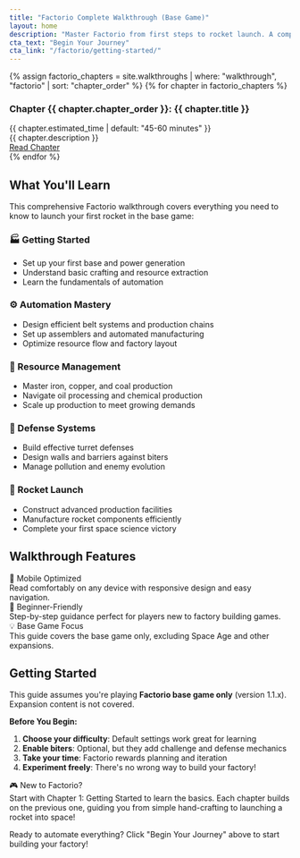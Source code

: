 ```yaml
---
title: "Factorio Complete Walkthrough (Base Game)"
layout: home
description: "Master Factorio from first steps to rocket launch. A comprehensive guide for new players covering automation, resource management, defense, and victory."
cta_text: "Begin Your Journey"
cta_link: "/factorio/getting-started/"
---
```


<div class="walkthrough-grid">
  {% assign factorio_chapters = site.walkthroughs | where: "walkthrough", "factorio" | sort: "chapter_order" %}
  {% for chapter in factorio_chapters %}
  <div class="walkthrough-card">
    <h3>Chapter {{ chapter.chapter_order }}: {{ chapter.title }}</h3>
    <div class="card-meta">{{ chapter.estimated_time | default: "45-60 minutes" }}</div>
    <div class="card-description">{{ chapter.description }}</div>
    <a href="{{ chapter.url | relative_url }}" class="btn">Read Chapter</a>
  </div>
  {% endfor %}
</div>

## What You'll Learn

This comprehensive Factorio walkthrough covers everything you need to know to launch your first rocket in the base game:

### 🏭 Getting Started
- Set up your first base and power generation
- Understand basic crafting and resource extraction
- Learn the fundamentals of automation

### ⚙️ Automation Mastery
- Design efficient belt systems and production chains
- Set up assemblers and automated manufacturing
- Optimize resource flow and factory layout

### 🔧 Resource Management
- Master iron, copper, and coal production
- Navigate oil processing and chemical production
- Scale up production to meet growing demands

### 🔫 Defense Systems
- Build effective turret defenses
- Design walls and barriers against biters
- Manage pollution and enemy evolution

### 🚀 Rocket Launch
- Construct advanced production facilities
- Manufacture rocket components efficiently
- Complete your first space science victory

## Walkthrough Features

<div class="tip-box">
  <div class="tip-title">📱 Mobile Optimized</div>
  Read comfortably on any device with responsive design and easy navigation.
</div>

<div class="tip-box success">
  <div class="tip-title">🎯 Beginner-Friendly</div>
  Step-by-step guidance perfect for players new to factory building games.
</div>

<div class="tip-box warning">
  <div class="tip-title">💡 Base Game Focus</div>
  This guide covers the base game only, excluding Space Age and other expansions.
</div>

## Getting Started

This guide assumes you're playing **Factorio base game only** (version 1.1.x). Expansion content is not covered.

**Before You Begin:**
1. **Choose your difficulty**: Default settings work great for learning
2. **Enable biters**: Optional, but they add challenge and defense mechanics
3. **Take your time**: Factorio rewards planning and iteration
4. **Experiment freely**: There's no wrong way to build your factory!

<div class="tip-box">
  <div class="tip-title">🎮 New to Factorio?</div>
  Start with Chapter 1: Getting Started to learn the basics. Each chapter builds on the previous one, guiding you from simple hand-crafting to launching a rocket into space!
</div>

Ready to automate everything? Click "Begin Your Journey" above to start building your factory!
